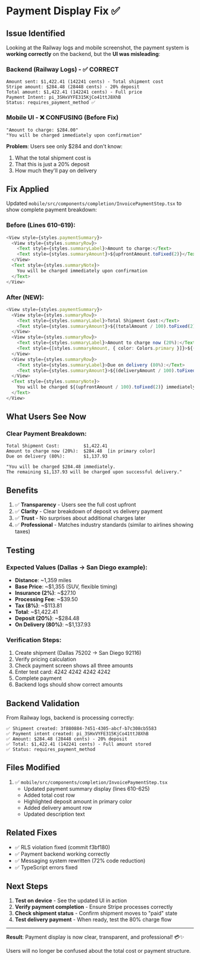 # Payment Display Fix ✅

## Issue Identified

Looking at the Railway logs and mobile screenshot, the payment system is **working correctly** on the backend, but the **UI was misleading**:

### Backend (Railway Logs) - ✅ CORRECT
```
Amount sent: $1,422.41 (142241 cents) - Total shipment cost
Stripe amount: $284.48 (28448 cents) - 20% deposit
Total amount: $1,422.41 (142241 cents) - Full price
Payment Intent: pi_3SHxVYFE315KjCo41ttJ8XhB
Status: requires_payment_method ✅
```

### Mobile UI - ❌ CONFUSING (Before Fix)
```
"Amount to charge: $284.00"
"You will be charged immediately upon confirmation"
```

**Problem**: Users see only $284 and don't know:
1. What the total shipment cost is
2. That this is just a 20% deposit
3. How much they'll pay on delivery

## Fix Applied

Updated `mobile/src/components/completion/InvoicePaymentStep.tsx` to show complete payment breakdown:

### Before (Lines 610-619):
```typescript
<View style={styles.paymentSummary}>
  <View style={styles.summaryRow}>
    <Text style={styles.summaryLabel}>Amount to charge:</Text>
    <Text style={styles.summaryAmount}>${upfrontAmount.toFixed(2)}</Text>
  </View>
  <Text style={styles.summaryNote}>
    You will be charged immediately upon confirmation
  </Text>
</View>
```

### After (NEW):
```typescript
<View style={styles.paymentSummary}>
  <View style={styles.summaryRow}>
    <Text style={styles.summaryLabel}>Total Shipment Cost:</Text>
    <Text style={styles.summaryAmount}>${(totalAmount / 100).toFixed(2)}</Text>
  </View>
  <View style={styles.summaryRow}>
    <Text style={styles.summaryLabel}>Amount to charge now (20%):</Text>
    <Text style={[styles.summaryAmount, { color: Colors.primary }]}>${(upfrontAmount / 100).toFixed(2)}</Text>
  </View>
  <View style={styles.summaryRow}>
    <Text style={styles.summaryLabel}>Due on delivery (80%):</Text>
    <Text style={styles.summaryAmount}>${(deliveryAmount / 100).toFixed(2)}</Text>
  </View>
  <Text style={styles.summaryNote}>
    You will be charged ${(upfrontAmount / 100).toFixed(2)} immediately. The remaining ${(deliveryAmount / 100).toFixed(2)} will be charged upon successful delivery.
  </Text>
</View>
```

## What Users See Now

### Clear Payment Breakdown:
```
Total Shipment Cost:         $1,422.41
Amount to charge now (20%):  $284.48  [in primary color]
Due on delivery (80%):       $1,137.93

"You will be charged $284.48 immediately. 
The remaining $1,137.93 will be charged upon successful delivery."
```

## Benefits

1. ✅ **Transparency** - Users see the full cost upfront
2. ✅ **Clarity** - Clear breakdown of deposit vs delivery payment
3. ✅ **Trust** - No surprises about additional charges later
4. ✅ **Professional** - Matches industry standards (similar to airlines showing taxes)

## Testing

### Expected Values (Dallas → San Diego example):
- **Distance**: ~1,359 miles
- **Base Price**: ~$1,355 (SUV, flexible timing)
- **Insurance (2%)**: ~$27.10
- **Processing Fee**: ~$39.50
- **Tax (8%)**: ~$113.81
- **Total**: ~$1,422.41
- **Deposit (20%)**: ~$284.48
- **On Delivery (80%)**: ~$1,137.93

### Verification Steps:
1. Create shipment (Dallas 75202 → San Diego 92116)
2. Verify pricing calculation
3. Check payment screen shows all three amounts
4. Enter test card: 4242 4242 4242 4242
5. Complete payment
6. Backend logs should show correct amounts

## Backend Validation

From Railway logs, backend is processing correctly:
```
✅ Shipment created: 3f880884-7451-4305-abcf-b7c308cb5583
✅ Payment intent created: pi_3SHxVYFE315KjCo41ttJ8XhB
✅ Amount: $284.48 (28448 cents) - 20% deposit
✅ Total: $1,422.41 (142241 cents) - Full amount stored
✅ Status: requires_payment_method
```

## Files Modified

1. ✅ `mobile/src/components/completion/InvoicePaymentStep.tsx`
   - Updated payment summary display (lines 610-625)
   - Added total cost row
   - Highlighted deposit amount in primary color
   - Added delivery amount row
   - Updated description text

## Related Fixes

- ✅ RLS violation fixed (commit f3bf180)
- ✅ Payment backend working correctly
- ✅ Messaging system rewritten (72% code reduction)
- ✅ TypeScript errors fixed

## Next Steps

1. **Test on device** - See the updated UI in action
2. **Verify payment completion** - Ensure Stripe processes correctly
3. **Check shipment status** - Confirm shipment moves to "paid" state
4. **Test delivery payment** - When ready, test the 80% charge flow

---

**Result**: Payment display is now clear, transparent, and professional! 💳✨

Users will no longer be confused about the total cost or payment structure.
